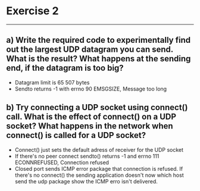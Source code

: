 # Exercise 2
---
## a) Write the required code to experimentally find out the largest UDP datagram you can send. What is the result? What happens at the sending end, if the datagram is too big?

* Datagram limit is 65 507 bytes
* Sendto returns -1 with errno 90 EMSGSIZE, Message too long

## b) Try connecting a UDP socket using connect() call. What is the effect of connect() on a UDP socket? What happens in the network when connect() is called for a UDP socket?
* Connect() just sets the default adress of receiver for the UDP socket
* If there's no peer connect sendto() returns -1 and errno 111  ECONNREFUSED, Connection refused
* Closed port sends ICMP error package that connection is refused. If there's no connect() the sending application doesn't now which host send the udp package show the ICMP erro isn't delivered.